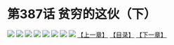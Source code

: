 # 第387话 贫穷的这伙（下）
![](https://mhpic.xiaomingtaiji.net/comic/D/斗破苍穹拆分版/387话/1.jpg-zymk.middle.webp)
![](https://mhpic.xiaomingtaiji.net/comic/D/斗破苍穹拆分版/387话/2.jpg-zymk.middle.webp)
![](https://mhpic.xiaomingtaiji.net/comic/D/斗破苍穹拆分版/387话/3.jpg-zymk.middle.webp)
![](https://mhpic.xiaomingtaiji.net/comic/D/斗破苍穹拆分版/387话/4.jpg-zymk.middle.webp)
![](https://mhpic.xiaomingtaiji.net/comic/D/斗破苍穹拆分版/387话/5.jpg-zymk.middle.webp)
![](https://mhpic.xiaomingtaiji.net/comic/D/斗破苍穹拆分版/387话/6.jpg-zymk.middle.webp)
![](https://mhpic.xiaomingtaiji.net/comic/D/斗破苍穹拆分版/387话/7.jpg-zymk.middle.webp)
![](https://mhpic.xiaomingtaiji.net/comic/D/斗破苍穹拆分版/387话/8.jpg-zymk.middle.webp)
[【上一章】](./386.md)
[【目录】](./READMD.md)
[【下一章】](./388.md)

